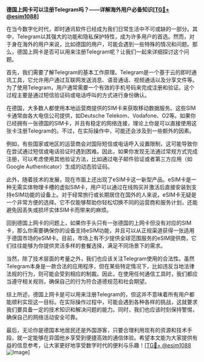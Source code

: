 **德国上网卡可以注册Telegram吗？——详解海外用户必备知识[[TG💪+ @esim1088](https://t.me/s/esim1088)]**

在当今数字化时代，即时通讯软件已经成为我们日常生活中不可或缺的一部分。其中，Telegram以其强大的功能和隐私保护特性，成为许多用户的首选。然而，对于身在海外的用户来说，比如德国的用户，可能会遇到一些特殊的情况和问题。那么，德国上网卡是否可以用来注册Telegram呢？让我们一起来详细探讨这个问题。

首先，我们需要了解Telegram的基本工作原理。Telegram是一个基于云的即时通讯工具，它允许用户通过互联网发送消息、语音通话、视频通话以及分享文件等。为了使用Telegram，用户通常需要一个有效的手机号码来完成注册和验证。这个过程主要是通过短信验证码或电话呼叫的方式进行身份确认。

在德国，大多数人都使用本地运营商提供的SIM卡来获取移动数据服务。这些SIM卡通常由各大电信公司提供，如Deutsche Telekom、Vodafone、O2等。如果你已经拥有一张德国的SIM卡，并且有稳定的网络连接，理论上你是可以直接使用这张卡注册Telegram的。不过，在实际操作中，可能还会涉及到一些额外的因素。

例如，有些国家或地区的运营商会对国际短信或电话呼入设置限制，这可能导致你在尝试通过短信或电话验证时遇到困难。因此，如果你发现无法通过常规方式完成注册，可以考虑使用其他验证方法，比如通过电子邮件验证或者第三方应用（如Google Authenticator）生成的动态验证码。

此外，随着技术的发展，现在市面上还出现了eSIM卡这一新型产品。eSIM卡是一种无需实体物理卡槽的虚拟SIM卡，用户可以通过在线购买并激活后直接安装到支持eSIM功能的设备上。对于经常旅行或长期居住在国外的人来说，eSIM卡无疑是一个非常方便的选择。它不仅能够帮助你轻松切换不同的运营商和服务计划，还能避免因丢失或损坏实体SIM卡而带来的麻烦。

回到德国上网卡的问题上，如果你手头只有一张德国的上网卡但没有对应的SIM卡，那么你需要确保你的设备支持eSIM功能，并且可以从正规渠道获得一张适用于德国市场的eSIM卡。目前，市场上有不少提供全球范围服务的eSIM提供商，它们往往能够为你提供灵活多样的套餐选择，满足不同场景下的需求。

当然，除了技术层面的考量之外，我们也应该关注Telegram使用的合法性。虽然Telegram本身是一款合法的应用程序，但在某些特定情况下，比如违反当地法律法规的行为，则可能会受到相应的制裁。因此，在使用任何通信工具时，我们都应当遵守相关规则，确保自己的行为符合道德规范和社会期望。

综上所述，德国上网卡是可以用来注册Telegram的，但这并不意味着所有用户都能顺利实现这一目标。在实际操作过程中，可能会遇到各种各样的挑战，这就要求我们要具备一定的技术知识和解决问题的能力。同时，我们也应该时刻保持警惕，确保自己的网络活动安全可靠。

最后，无论你是德国本地居民还是外国游客，只要合理利用现有的资源和技术手段，就一定能够在异国他乡享受到便捷高效的通信体验。希望本文能为大家提供有益的信息参考，让大家更好地享受数字时代的便利与乐趣！[[TG💪+ @esim1088](https://t.me/s/esim1088) ![Image](https://i.postimg.cc/4NQfJmqS/Snipaste-2025-05-13-00-14-12.png)]